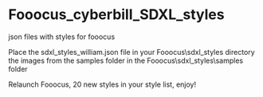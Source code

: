 # Fooocus_cyberbill_SDXL_styles
json files with styles for fooocus 

Place the sdxl_styles_william.json file in your Fooocus\sdxl_styles directory the images from the samples folder in the Fooocus\sdxl_styles\samples folder

Relaunch Fooocus, 20 new styles in your style list, enjoy!
